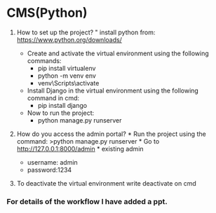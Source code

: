 # CMS(Python)

1. How to set up the project?
    " install python from: https://www.python.org/downloads/
    
    * Create and activate the virtual environment using the following commands:
      - pip install virtualenv
      - python -m venv env
      - venv\Scripts\activate 
    * Install Django in the virtual environment using the following command in cmd:
      - pip install django
    * Now to run the project:
      - python manage.py runserver 
   

2.   How do you access the admin portal?
    * Run the project using the command: >python manage.py runserver
    * Go to http://127.0.0.1:8000/admin
    * existing admin
        - username: admin
        - password:1234
        
3. To deactivate the virtual environment write deactivate on cmd


### For details of the workflow I have added a ppt.
